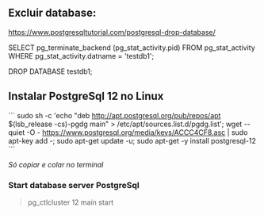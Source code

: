 ## Excluir database:
https://www.postgresqltutorial.com/postgresql-drop-database/


SELECT
	pg_terminate_backend (pg_stat_activity.pid)
FROM
	pg_stat_activity
WHERE
	pg_stat_activity.datname = 'testdb1';
	

DROP DATABASE testdb1;


## Instalar PostgreSql 12 no Linux

´´´
sudo sh -c 'echo "deb http://apt.postgresql.org/pub/repos/apt $(lsb_release -cs)-pgdg main" > /etc/apt/sources.list.d/pgdg.list'; wget --quiet -O - https://www.postgresql.org/media/keys/ACCC4CF8.asc | sudo apt-key add -; sudo apt-get update -u; sudo apt-get -y install postgresql-12
´´´

*Só copiar e colar no terminal*

### Start database server PostgreSql

> pg_ctlcluster 12 main start

